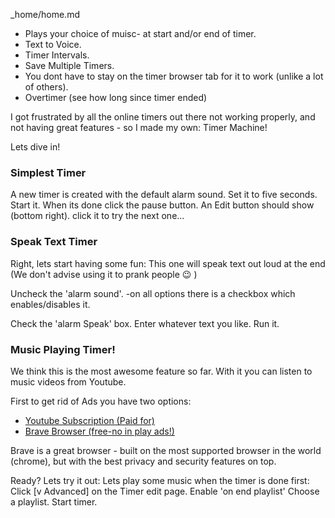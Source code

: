 _home/home.md

- Plays your choice of muisc- at start and/or end of timer.
- Text to Voice.
- Timer Intervals.
- Save Multiple Timers.
- You dont have to stay on the timer browser tab for it to work (unlike a lot of others).
- Overtimer (see how long since timer ended)

I got frustrated by all the online timers out there not working properly, and not having great features - so I made my own: Timer Machine!

Lets dive in!

### Simplest Timer
A new timer is created with the default alarm sound.
Set it to five seconds.
Start it.
When its done click the pause button. An Edit button
should show (bottom right). click it to try the next one...

### Speak Text Timer
Right, lets start having some fun:
This one will speak text out loud at the end
(We don't advise using it to prank people :wink: )

Uncheck the 'alarm sound'. -on all options there is a checkbox which enables/disables it. 

Check the 'alarm Speak' box. Enter whatever text you like. Run it.

### Music Playing Timer!

We think this is the most awesome feature so far.
With it you can listen to music videos from Youtube.

First to get rid of Ads you have two options:

- [Youtube Subscription (Paid for)](https://youtube.com)
 - [Brave Browser (free-no in play ads!)](https://brave.com)

Brave is a great browser - built on the most supported browser in the world (chrome), but with the best privacy and security features on top. 

Ready? Lets try it out:
Lets play some music when the timer is done first:
Click [v Advanced] on the Timer edit page.
Enable 'on end playlist'
Choose a playlist.
Start timer.








